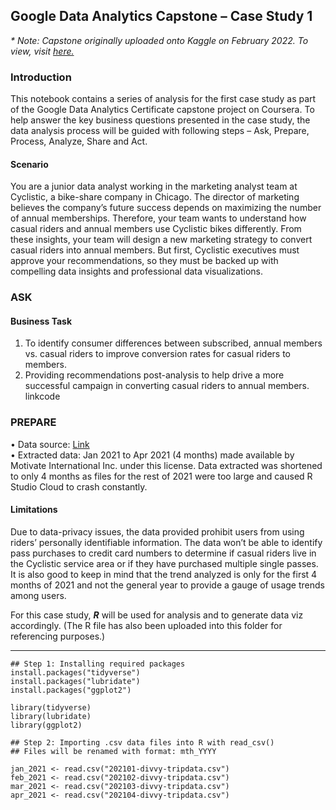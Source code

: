 ## Google Data Analytics Capstone – Case Study 1

<i>* Note: Capstone originally uploaded onto Kaggle on February 2022. To view, visit <a href = "https://www.kaggle.com/drcqel/google-data-analytics-capstone-case-study-1">here.</a> </i>

### Introduction

This notebook contains a series of analysis for the first case study as part of the Google Data Analytics Certificate capstone project on Coursera. To help answer the key business questions presented in the case study, the data analysis process will be guided with following steps – Ask, Prepare, Process, Analyze, Share and Act.

#### Scenario

You are a junior data analyst working in the marketing analyst team at Cyclistic, a bike-share company in Chicago. The director of marketing believes the company’s future success depends on maximizing the number of annual memberships. Therefore, your team wants to understand how casual riders and annual members use Cyclistic bikes differently. From these insights, your team will design a new marketing strategy to convert casual riders into annual members. But first, Cyclistic executives must approve your recommendations, so they must be backed up with compelling data insights and professional data visualizations.

### ASK

#### Business Task

1. To identify consumer differences between subscribed, annual members vs. casual riders to improve conversion rates for casual riders to members.
2. Providing recommendations post-analysis to help drive a more successful campaign in converting casual riders to annual members.
linkcode

### PREPARE

• Data source: <a href = "https://divvy-tripdata.s3.amazonaws.com/index.html">Link </a> <br>
• Extracted data: Jan 2021 to Apr 2021 (4 months) made available by Motivate International Inc. under this license. Data extracted was shortened to only 4 months as files for the rest of 2021 were too large and caused R Studio Cloud to crash constantly.

#### Limitations

Due to data-privacy issues, the data provided prohibit users from using riders’ personally identifiable information. The data won’t be able to identify pass purchases to credit card numbers to determine if casual riders live in the Cyclistic service area or if they have purchased multiple single passes.
It is also good to keep in mind that the trend analyzed is only for the first 4 months of 2021 and not the general year to provide a gauge of usage trends among users.

For this case study, <b><i>R</i></b> will be used for analysis and to generate data viz accordingly. (The R file has also been uploaded into this folder for referencing purposes.)

---

```
## Step 1: Installing required packages
install.packages("tidyverse")
install.packages("lubridate")
install.packages("ggplot2")

library(tidyverse)
library(lubridate)
library(ggplot2)
```

```
## Step 2: Importing .csv data files into R with read_csv()
## Files will be renamed with format: mth_YYYY

jan_2021 <- read.csv("202101-divvy-tripdata.csv")
feb_2021 <- read.csv("202102-divvy-tripdata.csv")
mar_2021 <- read.csv("202103-divvy-tripdata.csv")
apr_2021 <- read.csv("202104-divvy-tripdata.csv")
```



